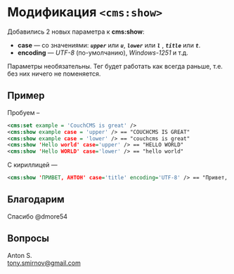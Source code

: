# Модификация `<cms:show>`

Добавились 2 новых параметра к **cms:show**:
- **case** — со значениями: ***`upper`*** или ***`u`***, ***`lower`*** или ***`l`*** , ***`title`*** или ***`t`***.
- **encoding** — *UTF-8* (по-умолчанию), *Windows-1251* и т.д.

Параметры необязательны. Тег будет работать как всегда раньше, т.е. без них ничего не поменяется.

## Пример

Пробуем –

```xml
<cms:set example = 'CouchCMS is great' />
<cms:show example case = 'upper' /> == "COUCHCMS IS GREAT"
<cms:show example case = 'lower' /> == "couchcms is great"
<cms:show 'Hello world' case='upper' /> == "HELLO WORLD"
<cms:show 'Hello WORLD' case='lower' /> == "hello world"
```

С кириллицей —

```xml
<cms:show 'ПРИВЕТ, АНТОН' case='title' encoding='UTF-8' /> == "Привет, Антон"
```

## Благодарим

Спасибо @dmore54

## Вопросы

Anton S.\
tony.smirnov@gmail.com
